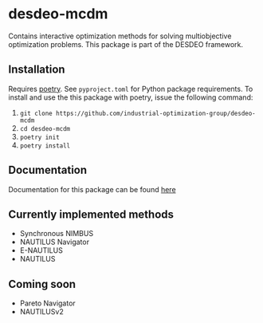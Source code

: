 # desdeo-mcdm

Contains interactive optimization methods for solving multiobjective optimization problems. This package is part of the DESDEO framework.

## Installation

Requires [poetry](https://python-poetry.org/). See `pyproject.toml` for Python package requirements. To install and use the this package with poetry, issue the following command:

1. `git clone https://github.com/industrial-optimization-group/desdeo-mcdm`
2. `cd desdeo-mcdm`
3. `poetry init`
4. `poetry install`

## Documentation

Documentation for this package can be found [here](https://desdeo-mcdm.readthedocs.io/en/latest/)

## Currently implemented methods

- Synchronous NIMBUS
- NAUTILUS Navigator
- E-NAUTILUS
- NAUTILUS

## Coming soon

- Pareto Navigator
- NAUTILUSv2
